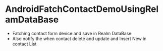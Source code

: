 # AndroidFatchContactDemoUsingRelamDataBase


* Fatching contact form device and save in Realm DataBase
* Also notify the when contact delete and update and Insert New in contact List
